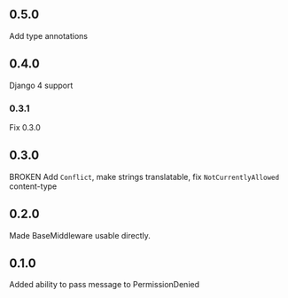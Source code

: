 ## 0.5.0
Add type annotations

## 0.4.0
Django 4 support

### 0.3.1
Fix 0.3.0

## 0.3.0
BROKEN
Add `Conflict`, make strings translatable, fix `NotCurrentlyAllowed` content-type

## 0.2.0
Made BaseMiddleware usable directly.

## 0.1.0
Added ability to pass message to PermissionDenied